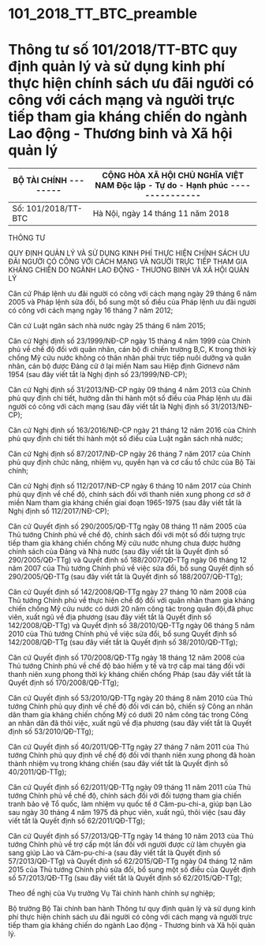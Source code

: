 # 101_2018_TT_BTC_preamble
# Thông tư số 101/2018/TT-BTC quy định quản lý và sử dụng kinh phí thực hiện chính sách ưu đãi người có công với cách mạng và người trực tiếp tham gia kháng chiến do ngành Lao động - Thương binh và Xã hội quản lý

| BỘ TÀI CHÍNH -------- | CỘNG HÒA XÃ HỘI CHỦ NGHĨA VIỆT NAM Độc lập - Tự do - Hạnh phúc --------------- |
|---|---|
| Số: 101/2018/TT-BTC | Hà Nội, ngày 14 tháng 11 năm 2018 |

THÔNG TƯ

QUY ĐỊNH QUẢN LÝ VÀ SỬ DỤNG KINH PHÍ THỰC HIỆN CHÍNH SÁCH ƯU ĐÃI NGƯỜI CÓ CÔNG VỚI CÁCH MẠNG VÀ NGƯỜI TRỰC TIẾP THAM GIA KHÁNG CHIẾN DO NGÀNH LAO ĐỘNG - THƯƠNG BINH VÀ XÃ HỘI QUẢN LÝ

Căn cứ Pháp lệnh ưu đãi người có công với cách mạng ngày 29 tháng 6 năm 2005 và Pháp lệnh sửa đổi, bổ sung một số điều của Pháp lệnh ưu đãi người có công với cách mạng ngày 16 tháng 7 năm 2012;

Căn cứ Luật ngân sách nhà nước ngày 25 tháng 6 năm 2015;

Căn cứ Nghị định số 23/1999/NĐ-CP ngày 15 tháng 4 năm 1999 của Chính phủ về chế độ đối với quân nhân, cán bộ đi chiến trường B,C, K trong thời kỳ chống Mỹ cứu nước không có thân nhân phải trực tiếp nuôi dưỡng và quân nhân, cán bộ được Đảng cử ở lại miền Nam sau Hiệp định Giơnevơ năm 1954 (sau đây viết tắt là Nghị định số 23/1999/NĐ-CP);

Căn cứ Nghị định số 31/2013/NĐ-CP ngày 09 tháng 4 năm 2013 của Chính phủ quy định chi tiết, hướng dẫn thi hành một số điều của Pháp lệnh ưu đãi người có công với cách mạng (sau đây viết tắt là Nghị định số 31/2013/NĐ-CP);

Căn cứ Nghị định số 163/2016/NĐ-CP ngày 21 tháng 12 năm 2016 của Chính phủ quy định chi tiết thi hành một số điều của Luật ngân sách nhà nước;

Căn cứ Nghị định số 87/2017/NĐ-CP ngày 26 tháng 7 năm 2017 của Chính phủ quy định chức năng, nhiệm vụ, quyền hạn và cơ cấu tổ chức của Bộ Tài chính;

Căn cứ Nghị định số 112/2017/NĐ-CP ngày 6 tháng 10 năm 2017 của Chính phủ quy định về chế độ, chính sách đối với thanh niên xung phong cơ sở ở miền Nam tham gia kháng chiến giai đoạn 1965-1975 (sau đây viết tắt là Nghị định số 112/2017/NĐ-CP);

Căn cứ Quyết định số 290/2005/QĐ-TTg ngày 08 tháng 11 năm 2005 của Thủ tướng Chính phủ về chế độ, chính sách đối với một số đối tượng trực tiếp tham gia kháng chiến chống Mỹ cứu nước nhưng chưa được hưởng chính sách của Đảng và Nhà nước (sau đây viết tắt là Quyết định số 290/2005/QĐ-TTg) và Quyết định số 188/2007/QĐ-TTg ngày 06 tháng 12 năm 2007 của Thủ tướng Chính phủ về việc sửa đổi, bổ sung Quyết định số 290/2005/QĐ-TTg (sau đây viết tắt là Quyết định số 188/2007/QĐ-TTg);

Căn cứ Quyết định số 142/2008/QĐ-TTg ngày 27 tháng 10 năm 2008 của Thủ tướng Chính phủ về thực hiện chế độ đối với quân nhân tham gia kháng chiến chống Mỹ cứu nước có dưới 20 năm công tác trong quân đội,đã phục viên, xuất ngũ về địa phương (sau đây viết tắt là Quyết định số 142/2008/QĐ-TTg) và Quyết định số 38/2010/QĐ-TTg ngày 06 tháng 5 năm 2010 của Thủ tướng Chính phủ về việc sửa đổi, bổ sung Quyết định số 142/2008/QĐ-TTg (sau đây viết tắt là Quyết định số 38/2010/QĐ-TTg);

Căn cứ Quyết định số 170/2008/QĐ-TTg ngày 18 tháng 12 năm 2008 của Thủ tướng Chính phủ về chế độ bảo hiểm y tế và trợ cấp mai táng đối với thanh niên xung phong thời kỳ kháng chiến chống Pháp (sau đây viết tắt là Quyết định số 170/2008/QĐ-TTg);

Căn cứ Quyết định số 53/2010/QĐ-TTg ngày 20 tháng 8 năm 2010 của Thủ tướng Chính phủ quy định về chế độ đối với cán bộ, chiến sỹ Công an nhân dân tham gia kháng chiến chống Mỹ có dưới 20 năm công tác trong Công an nhân dân đã thôi việc, xuất ngũ về địa phương (sau đây viết tắt là Quyết định số 53/2010/QĐ-TTg);

Căn cứ Quyết định số 40/2011/QĐ-TTg ngày 27 tháng 7 năm 2011 của Thủ tướng Chính phủ quy định về chế độ đối với thanh niên xung phong đã hoàn thành nhiệm vụ trong kháng chiến (sau đây viết tắt là Quyết định số 40/2011/QĐ-TTg);

Căn cứ Quyết định số 62/2011/QĐ-TTg ngày 09 tháng 11 năm 2011 của Thủ tướng Chính phủ về chế độ, chính sách đối với đối tượng tham gia chiến tranh bảo vệ Tổ quốc, làm nhiệm vụ quốc tế ở Căm-pu-chi-a, giúp bạn Lào sau ngày 30 tháng 4 năm 1975 đã phục viên, xuất ngũ, thôi việc (sau đây viết tắt là Quyết định số 62/2011/QĐ-TTg);

Căn cứ Quyết định số 57/2013/QĐ-TTg ngày 14 tháng 10 năm 2013 của Thủ tướng Chính phủ về trợ cấp một lần đối với người được cử làm chuyên gia sang giúp Lào và Căm-pu-chi-a (sau đây viết tắt là Quyết định số 57/2013/QĐ-TTg) và Quyết định số 62/2015/QĐ-TTg ngày 04 tháng 12 năm 2015 của Thủ tướng Chính phủ sửa đổi, bổ sung một số điều của Quyết định số 57/2013/QĐ-TTg (sau đây viết tắt là Quyết định số 62/2015/QĐ-TTg);

Theo đề nghị của Vụ trưởng Vụ Tài chính hành chính sự nghiệp;

Bộ trưởng Bộ Tài chính ban hành Thông tư quy định quản lý và sử dụng kinh phí thực hiện chính sách ưu đãi người có công với cách mạng và người trực tiếp tham gia kháng chiến do ngành Lao động - Thương binh và Xã hội quản lý.